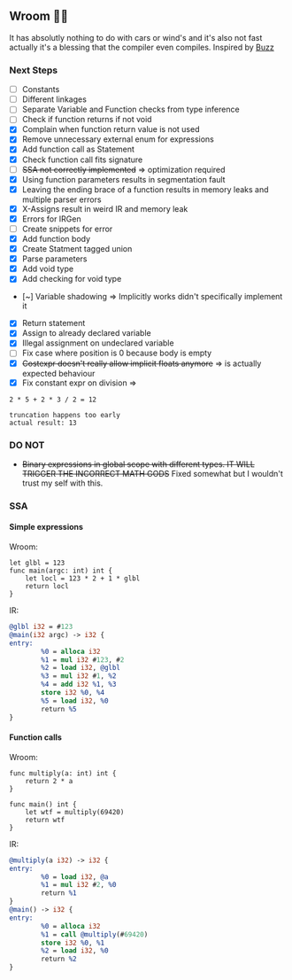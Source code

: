 ## Wroom 🚗💨

It has absolutly nothing to do with cars or wind's and it's also not fast actually it's a blessing that the compiler even compiles.
Inspired by [Buzz](https://github.com/buzz-language/buzz)

### Next Steps

- [ ] Constants
- [ ] Different linkages
- [ ] Separate Variable and Function checks from type inference
- [ ] Check if function returns if not void
- [X] Complain when function return value is not used
- [X] Remove unnecessary external enum for expressions
- [X] Add function call as Statement
- [X] Check function call fits signature
- [ ] ~~SSA not correctly implemented~~ => optimization required
- [X] Using function parameters results in segmentation fault
- [X] Leaving the ending brace of a function results in memory leaks and multiple parser errors
- [X] X-Assigns result in weird IR and memory leak
- [X] Errors for IRGen
- [ ] Create snippets for error
- [x] Add function body
- [x] Create Statment tagged union
- [x] Parse parameters
- [x] Add void type
- [x] Add checking for void type
- [~] Variable shadowing => Implicitly works didn't specifically implement it
- [x] Return statement
- [x] Assign to already declared variable
- [x] Illegal assignment on undeclared variable
- [ ] Fix case where position is 0 because body is empty
- [x] ~~Costexpr doesn't really allow implicit floats anymore~~ => is actually expected behaviour
- [X] Fix constant expr on division =>

```
2 * 5 + 2 * 3 / 2 = 12

truncation happens too early
actual result: 13
```

### DO NOT

- ~~Binary expressions in global scope with different types. IT WILL TRIGGER THE INCORRECT MATH GODS~~ Fixed somewhat but I wouldn't trust my self with this.

### SSA
#### Simple expressions
Wroom:

```
let glbl = 123 
func main(argc: int) int {
    let locl = 123 * 2 + 1 * glbl  
    return locl
}
```

IR:

```llvm
@glbl i32 = #123
@main(i32 argc) -> i32 {
entry:
        %0 = alloca i32
        %1 = mul i32 #123, #2
        %2 = load i32, @glbl
        %3 = mul i32 #1, %2
        %4 = add i32 %1, %3
        store i32 %0, %4
        %5 = load i32, %0
        return %5
}
```

#### Function calls
Wroom:

```
func multiply(a: int) int {
    return 2 * a 
} 

func main() int { 
    let wtf = multiply(69420)
    return wtf
}
```

IR:

```llvm
@multiply(a i32) -> i32 {
entry:
        %0 = load i32, @a
        %1 = mul i32 #2, %0
        return %1
}
@main() -> i32 {
entry:
        %0 = alloca i32
        %1 = call @multiply(#69420)
        store i32 %0, %1
        %2 = load i32, %0
        return %2
}
```
